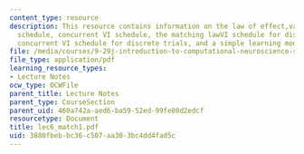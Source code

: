 ```yaml
---
content_type: resource
description: This resource contains information on the law of effect,variable interval(VI)
  schedule, concurrent VI schedule, the matching lawVI schedule for discrete trials,
  concurrent VI schedule for discrete trials, and a simple learning model.
file: /media/courses/9-29j-introduction-to-computational-neuroscience-spring-2004/3880fbebbc36c507aa303bc4dd4fad5c_lec6_match1.pdf
file_type: application/pdf
learning_resource_types:
- Lecture Notes
ocw_type: OCWFile
parent_title: Lecture Notes
parent_type: CourseSection
parent_uid: 460a742a-aed6-ba59-52ed-99fe80d2edcf
resourcetype: Document
title: lec6_match1.pdf
uid: 3880fbeb-bc36-c507-aa30-3bc4dd4fad5c
---
```

